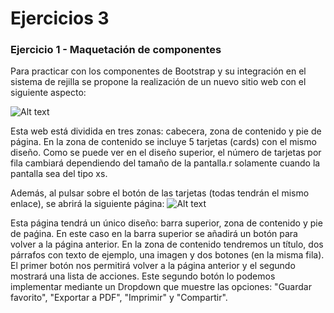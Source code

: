 # Ejercicios 3

### Ejercicio 1 -  Maquetación de componentes

Para practicar con los componentes de Bootstrap y su integración en el sistema de rejilla se propone la realización de un nuevo sitio web con el siguiente aspecto:

![Alt text](https://raw.githubusercontent.com/sr-jerly/bootstrap-exercise/main/assets/ejercicio-3-1.png)

Esta web está dividida en tres zonas: cabecera, zona de contenido y pie de página. En la zona de contenido se incluye 5 tarjetas (cards) con el mismo diseño. Como se puede ver en el diseño superior, el número de tarjetas por fila cambiará dependiendo del tamaño de la pantalla.r solamente cuando la pantalla sea del tipo xs.

Además, al pulsar sobre el botón de las tarjetas (todas tendrán el mismo enlace), se abrirá la siguiente página:
![Alt text](https://raw.githubusercontent.com/sr-jerly/bootstrap-exercise/main/assets/ejercicio-3-1.1.png)

Esta página tendrá un único diseño: barra superior, zona de contenido y pie de paǵina. En este caso en la barra superior se añadirá un botón para volver a la página anterior. En la zona de contenido tendremos un título, dos párrafos con texto de ejemplo, una imagen y dos botones (en la misma fila). El primer botón nos permitirá volver a la página anterior y el segundo mostrará una lista de acciones. Este segundo botón lo podemos implementar mediante un Dropdown que muestre las opciones: "Guardar favorito", "Exportar a PDF", "Imprimir" y "Compartir".